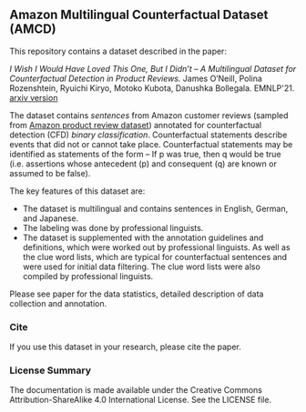 ## Amazon Multilingual Counterfactual Dataset (AMCD)

This repository contains a dataset described in the paper:

*I Wish I Would Have Loved This One, But I Didn’t – A Multilingual Dataset for Counterfactual Detection in Product Reviews.* James O’Neill, Polina Rozenshtein, Ryuichi Kiryo, Motoko Kubota, Danushka Bollegala. EMNLP'21. [arxiv version](https://arxiv.org/pdf/2104.06893.pdf)


The dataset contains *sentences* from Amazon customer reviews (sampled from [Amazon product review dataset](https://s3.amazonaws.com/amazon-reviews-pds/readme.html)) annotated for counterfactual detection (CFD) *binary classification*.
Counterfactual statements describe events that did not or cannot take place. Counterfactual statements may be identified as statements of the form – If p was true, then q would be true (i.e. assertions whose antecedent (p) and consequent (q) are known or assumed to be false).

The key features of this dataset are:

* The dataset is multilingual and contains sentences in English, German, and Japanese.
* The labeling was done by professional linguists.
* The dataset is supplemented with the annotation guidelines and definitions, which were worked out by professional linguists. As well as the clue word lists, which are typical for counterfactual sentences and were used for initial data filtering. The clue word lists were also compiled by professional linguists. 

 Please see paper for the data statistics, detailed description of data collection and annotation.


### Cite
If you use this dataset in your research, please cite the paper.


### License Summary

The documentation is made available under the Creative Commons Attribution-ShareAlike 4.0 International License. See the LICENSE file.
